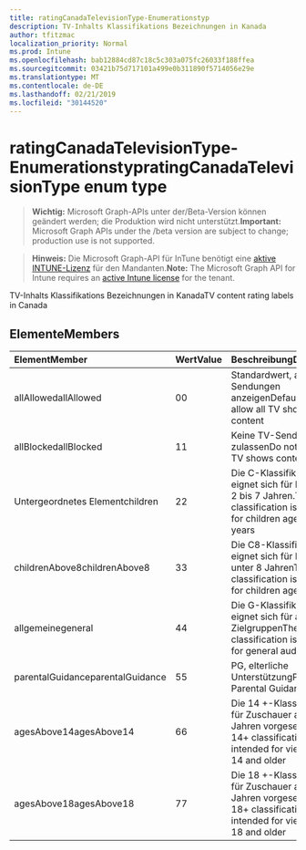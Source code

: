 ```yaml
---
title: ratingCanadaTelevisionType-Enumerationstyp
description: TV-Inhalts Klassifikations Bezeichnungen in Kanada
author: tfitzmac
localization_priority: Normal
ms.prod: Intune
ms.openlocfilehash: bab12884cd87c18c5c303a075fc26033f188ffea
ms.sourcegitcommit: 03421b75d717101a499e0b311890f5714056e29e
ms.translationtype: MT
ms.contentlocale: de-DE
ms.lasthandoff: 02/21/2019
ms.locfileid: "30144520"
---
```

# <a name="ratingcanadatelevisiontype-enum-type"></a><span data-ttu-id="231ca-103">ratingCanadaTelevisionType-Enumerationstyp</span><span class="sxs-lookup"><span data-stu-id="231ca-103">ratingCanadaTelevisionType enum type</span></span>

> <span data-ttu-id="231ca-104">**Wichtig:** Microsoft Graph-APIs unter der/Beta-Version können geändert werden; die Produktion wird nicht unterstützt.</span><span class="sxs-lookup"><span data-stu-id="231ca-104">**Important:** Microsoft Graph APIs under the /beta version are subject to change; production use is not supported.</span></span>

> <span data-ttu-id="231ca-105">**Hinweis:** Die Microsoft Graph-API für InTune benötigt eine [aktive INTUNE-Lizenz](https://go.microsoft.com/fwlink/?linkid=839381) für den Mandanten.</span><span class="sxs-lookup"><span data-stu-id="231ca-105">**Note:** The Microsoft Graph API for Intune requires an [active Intune license](https://go.microsoft.com/fwlink/?linkid=839381) for the tenant.</span></span>

<span data-ttu-id="231ca-106">TV-Inhalts Klassifikations Bezeichnungen in Kanada</span><span class="sxs-lookup"><span data-stu-id="231ca-106">TV content rating labels in Canada</span></span>

## <a name="members"></a><span data-ttu-id="231ca-107">Elemente</span><span class="sxs-lookup"><span data-stu-id="231ca-107">Members</span></span>
|<span data-ttu-id="231ca-108">Element</span><span class="sxs-lookup"><span data-stu-id="231ca-108">Member</span></span>|<span data-ttu-id="231ca-109">Wert</span><span class="sxs-lookup"><span data-stu-id="231ca-109">Value</span></span>|<span data-ttu-id="231ca-110">Beschreibung</span><span class="sxs-lookup"><span data-stu-id="231ca-110">Description</span></span>|
|:---|:---|:---|
|<span data-ttu-id="231ca-111">allAllowed</span><span class="sxs-lookup"><span data-stu-id="231ca-111">allAllowed</span></span>|<span data-ttu-id="231ca-112">0</span><span class="sxs-lookup"><span data-stu-id="231ca-112">0</span></span>|<span data-ttu-id="231ca-113">Standardwert, alle TV-Sendungen anzeigen</span><span class="sxs-lookup"><span data-stu-id="231ca-113">Default value, allow all TV shows content</span></span>|
|<span data-ttu-id="231ca-114">allBlocked</span><span class="sxs-lookup"><span data-stu-id="231ca-114">allBlocked</span></span>|<span data-ttu-id="231ca-115">1</span><span class="sxs-lookup"><span data-stu-id="231ca-115">1</span></span>|<span data-ttu-id="231ca-116">Keine TV-Sendungen zulassen</span><span class="sxs-lookup"><span data-stu-id="231ca-116">Do not allow any TV shows content</span></span>|
|<span data-ttu-id="231ca-117">Untergeordnetes Element</span><span class="sxs-lookup"><span data-stu-id="231ca-117">children</span></span>|<span data-ttu-id="231ca-118">2</span><span class="sxs-lookup"><span data-stu-id="231ca-118">2</span></span>|<span data-ttu-id="231ca-119">Die C-Klassifikation eignet sich für Kinder von 2 bis 7 Jahren.</span><span class="sxs-lookup"><span data-stu-id="231ca-119">The C classification is suitable for children ages of 2 to 7 years</span></span>|
|<span data-ttu-id="231ca-120">childrenAbove8</span><span class="sxs-lookup"><span data-stu-id="231ca-120">childrenAbove8</span></span>|<span data-ttu-id="231ca-121">3</span><span class="sxs-lookup"><span data-stu-id="231ca-121">3</span></span>|<span data-ttu-id="231ca-122">Die C8-Klassifikation eignet sich für Kinder unter 8 Jahren</span><span class="sxs-lookup"><span data-stu-id="231ca-122">The C8 classification is suitable for children ages 8+</span></span>|
|<span data-ttu-id="231ca-123">allgemeine</span><span class="sxs-lookup"><span data-stu-id="231ca-123">general</span></span>|<span data-ttu-id="231ca-124">4</span><span class="sxs-lookup"><span data-stu-id="231ca-124">4</span></span>|<span data-ttu-id="231ca-125">Die G-Klassifikation eignet sich für allgemeine Zielgruppen</span><span class="sxs-lookup"><span data-stu-id="231ca-125">The G classification is suitable for general audience</span></span>|
|<span data-ttu-id="231ca-126">parentalGuidance</span><span class="sxs-lookup"><span data-stu-id="231ca-126">parentalGuidance</span></span>|<span data-ttu-id="231ca-127">5</span><span class="sxs-lookup"><span data-stu-id="231ca-127">5</span></span>|<span data-ttu-id="231ca-128">PG, elterliche Unterstützung</span><span class="sxs-lookup"><span data-stu-id="231ca-128">PG, Parental Guidance</span></span>|
|<span data-ttu-id="231ca-129">agesAbove14</span><span class="sxs-lookup"><span data-stu-id="231ca-129">agesAbove14</span></span>|<span data-ttu-id="231ca-130">6</span><span class="sxs-lookup"><span data-stu-id="231ca-130">6</span></span>|<span data-ttu-id="231ca-131">Die 14 +-Klassifikation ist für Zuschauer ab 14 Jahren vorgesehen.</span><span class="sxs-lookup"><span data-stu-id="231ca-131">The 14+ classification is intended for viewers ages 14 and older</span></span>|
|<span data-ttu-id="231ca-132">agesAbove18</span><span class="sxs-lookup"><span data-stu-id="231ca-132">agesAbove18</span></span>|<span data-ttu-id="231ca-133">7</span><span class="sxs-lookup"><span data-stu-id="231ca-133">7</span></span>|<span data-ttu-id="231ca-134">Die 18 +-Klassifikation ist für Zuschauer ab 18 Jahren vorgesehen.</span><span class="sxs-lookup"><span data-stu-id="231ca-134">The 18+ classification is intended for viewers ages 18 and older</span></span>|




